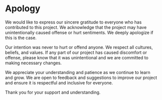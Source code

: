 # Apology

We would like to express our sincere gratitude to everyone who has contributed to this project. We acknowledge that the project may have unintentionally caused offense or hurt sentiments. We deeply apologize if this is the case.

Our intention was never to hurt or offend anyone. We respect all cultures, beliefs, and values. If any part of our project has caused discomfort or offense, please know that it was unintentional and we are committed to making necessary changes.

We appreciate your understanding and patience as we continue to learn and grow. We are open to feedback and suggestions to improve our project and ensure it is respectful and inclusive for everyone.

Thank you for your support and understanding.